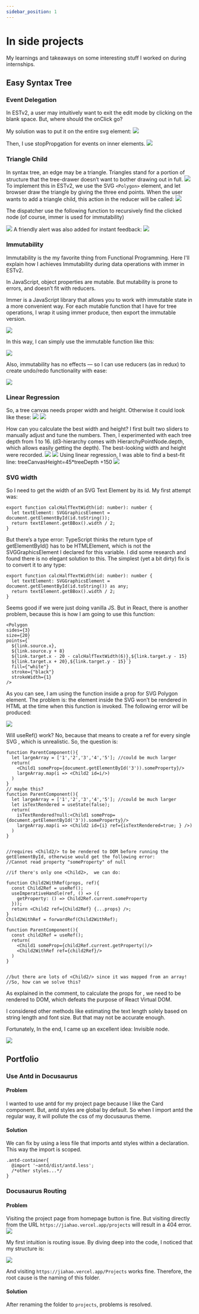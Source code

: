 ```yaml
---
sidebar_position: 1
---
```


# In side projects
My learnings and takeaways on some interesting stuff I worked on during internships.

## Easy Syntax Tree
### Event Delegation
In ESTv2, a user may intuitively want to exit the edit mode by clicking on the blank space. But, where should the onClick go?

My solution was to put it on the entire svg element:
![](https://i.imgur.com/qv1Z8Gr.png)

Then, I use stopPropgation for events on inner elements.
![](https://i.imgur.com/YD0Xxn5.png)


### Triangle Child
In syntax tree, an edge may be a triangle. Triangles stand for a portion of structure that the tree-drawer doesn’t want to bother drawing out in full.
![](https://i.imgur.com/lwNPIi1.png)
To implement this in ESTv2, we use the SVG `<Polygon>` element, and let browser draw the triangle by giving the three end points.
When the user wants to add a triangle child, this action in the reducer will be called:
![](https://i.imgur.com/fJLEBfx.png)

The dispatcher use the following function to recursively find the clicked node (of course, immer is used for immutability)
    
![](https://i.imgur.com/aa51ZG7.png)
A friendly alert was also added for instant feedback:
![](https://i.imgur.com/v8gcjoz.png)
    
###  Immutability
Immutability is the my favorite thing from Functional Programming. Here I'll explain how I achieves Immutability during data operations with immer in ESTv2.
    
In JavaScript, object properties are mutable. But mutability is prone to errors, and doesn’t fit with reducers.
    
Immer is a JavaScript library that allows you to work with immutable state in a more convenient way. For each mutable function that I have for tree operations, I wrap it using immer produce, then export the immutable version.

![](https://i.imgur.com/GlRUQsO.png)

In this way, I can simply use the immutable function like this:
    
![](https://i.imgur.com/zEjROXp.png)

Also, immutability has no effects — so I can use reducers (as in redux) to create undo/redo functionality with ease:
    
![](https://i.imgur.com/UCGlk62.png)


### Linear Regression
So, a tree canvas needs proper width and height. Otherwise it could look like these:
![](https://i.imgur.com/WseMJZN.png)
![](https://i.imgur.com/a3Gv8hS.png)

How can you calculate the best width and height? I first built two sliders to manually adjust and tune the numbers. Then, I experimented with each tree depth from 1 to 16. (d3-hierarchy comes with HierarchyPointNode.depth, which allows easily getting the depth). The best-looking width and height were recorded.
![](https://i.imgur.com/gnSiLXX.png)
![](https://i.imgur.com/mFVwzHx.png)
Using linear regression, I was able to find a best-fit line: treeCanvasHeight=45*treeDepth +150
![](https://i.imgur.com/p8R41dW.png)

### SVG width
So I need to get the width of an SVG Text Element by its id. My first attempt was:
    
```typescript=
export function calcHalfTextWidth(id: number): number {
  let textElement: SVGGraphicsElement = document.getElementById(id.toString());
  return textElement.getBBox().width / 2;
}
```
    
But there’s a type error: TypeScript thinks the return type of getElementById() has to be HTMLElement, which is not the SVGGraphicsElement I declared for this variable. I did some research and found there is no elegant solution to this. The simplest (yet a bit dirty) fix is to convert it to any type:

```typescript=
export function calcHalfTextWidth(id: number): number {
  let textElement: SVGGraphicsElement = document.getElementById(id.toString()) as any;
  return textElement.getBBox().width / 2;
}
```
    
Seems good if we were just doing vanilla JS. But in React, there is another problem, because this is how I am going to use this function:

```typescript=
<Polygon
sides={3}
size={20}
points={`
  ${link.source.x},
  ${link.source.y + 8} 
  ${link.target.x - 20 - calcHalfTextWidth(6)},${link.target.y - 15} 
  ${link.target.x + 20},${link.target.y - 15}`}
  fill={"white"}
  stroke={"black"}
  strokeWidth={1}
/>
```
    
As you can see, I am using the function inside a prop for SVG Polygon element. The problem is: the <Text/> element inside the SVG won’t be rendered in HTML at the time when this function is invoked. The following error will be produced:
    
![](https://i.imgur.com/0lPjVsQ.png)

Will useRef() work? No, because that means to create a ref for every single SVG <text/>, which is unrealistic.
So, the question is:
```typescript=
function ParentComponent(){
  let largeArray = ['1','2','3','4','5']; //could be much larger 
  return(
    <Child1 someProp={document.getElementById('3')).someProperty}/>
    largeArray.map(i => <Child2 id=i/>)
  )
}
// maybe this?
function ParentComponent(){
  let largeArray = ['1','2','3','4','5']; //could be much larger 
  let isTextRendered = useState(false);
  return(
    isTextRendered?null:<Child1 someProp={document.getElementById('3')).someProperty}/>
    largeArray.map(i => <Child2 id={i} ref={isTextRendered=true; } />)
  )
}


//requires <Child2/> to be rendered to DOM before running the getElementById, otherwise would get the following error:
//Cannot read property "someProperty" of null

//if there's only one <Child2>,  we can do:

function Child2WithRef(props, ref){
  const Child2Ref = useRef();
  useImperativeHandle(ref, () => ({
    getProperty: () => Child2Ref.current.someProperty
  }));
  return <Child2 ref={Child2Ref} {...props} />;
}
Child2WithRef = forwardRef(Child2WithRef);
  
function ParentComponent(){
  const child2Ref = useRef();
  return(
    <Child1 someProp={child2Ref.current.getProperty()/>
    <Child2WithRef ref={child2Ref}/>
  )
}


//but there are lots of <Child2/> since it was mapped from an array! 
//So, how can we solve this?
```
    
As explained in the comment, to calculate the props for <Child1/>, we need <Child2/> to be rendered to DOM, which defeats the purpose of React Virtual DOM.
    
I considered other methods like estimating the text length solely based on string length and font size. But that may not be accurate enough.
    
Fortunately, In the end, I came up an excellent idea: Invisible node.

![](https://i.imgur.com/3HZEa3E.png)


    
## Portfolio
### Use Antd in Docusaurus
#### Problem
I wanted to use antd for my project page because I like the Card component. But, antd styles are global by default. So when I import antd the regular way, it will pollute the css of my docusaurus theme.
    
#### Solution
We can fix by using a less file that imports antd styles within a declaration. This way the import is scoped.

```css=
.antd-container{
  @import '~antd/dist/antd.less';
  /*other styles...*/
}
```
    
### Docusaurus Routing 
#### Problem
Visiting the project page from homepage button is fine. But visiting directly from the URL `https://jiahao.vercel.app/projects` will result in a 404 error.
![](https://i.imgur.com/SyfO3Ig.png)
    
My first intuition is routing issue. By diving deep into the code, I noticed that my structure is:
    
![](https://i.imgur.com/EdhIYxP.png)

And visiting `https://jiahao.vercel.app/Projects` works fine. Therefore, the root cause is the naming of this folder. 
    
#### Solution  
After renaming the folder to `projects`, problems is resolved.
